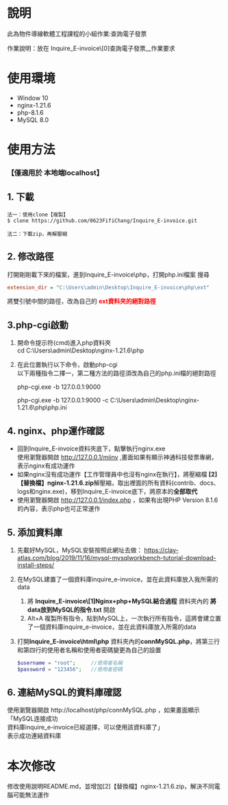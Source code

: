 # 說明

此為物件導線軟體工程課程的小組作業:查詢電子發票</br>

作業說明：放在 Inquire_E-invoice\\[0]查詢電子發票__作業要求 </br>

# 使用環境
* Window 10
* nginx-1.21.6
* php-8.1.6
* MySQL 8.0

# 使用方法 
### 【僅適用於 本地端localhost】
## 1. 下載
```
法一：使用clone【複製】
$ clone https://github.com/0623FifiChang/Inquire_E-invoice.git
```
```
法二：下載zip，再解壓縮
```
## 2. 修改路徑
打開剛剛載下來的檔案，進到Inquire_E-invoice\php，打開php.ini檔案
搜尋
```ini
extension_dir = "C:\Users\admin\Desktop\Inquire_E-invoice\php\ext"
```
將雙引號中間的路徑，改為自己的 <font color="red">**ext資料夾的絕對路徑**</font>
## 3.php-cgi啟動

1. 開命令提示符(cmd)進入php資料夾</br>
    cd  C:\Users\admin\Desktop\nginx-1.21.6\php
2. 在此位置執行以下命令，啟動php-cgi</br>
以下兩種指令二擇一，第二種方法的路徑須改為自己的php.ini檔的絕對路徑
    
    php-cgi.exe -b 127.0.0.1:9000

    php-cgi.exe -b 127.0.0.1:9000 -c C:\Users\admin\Desktop\nginx-1.21.6\php\php.ini

## 4.  nginx、php運作確認
* 回到Inquire_E-invoice資料夾底下，點擊執行nginx.exe</br>
使用瀏覽器開啟 http://127.0.0.1/miinv ,畫面如果有顯示神通科技發票專網，表示nginx有成功運作
* 如果nginx沒有成功運作【工作管理員中也沒有nginx在執行】，將壓縮檔 **[2]【替換檔】nginx-1.21.6.zip**解壓縮，取出裡面的所有資料(contrib、docs、logs和nginx.exe)，移到Inquire_E-invoice底下，將原本的**全部取代**
* 使用瀏覽器開啟 http://127.0.0.1/index.php ，如果有出現PHP Version 8.1.6的內容，表示php也可正常運作
## 5. 添加資料庫</br>
1. 先載好MySQL，MySQL安裝按照此網址去做：
https://clay-atlas.com/blog/2019/11/16/mysql-mysqlworkbench-tutorial-download-install-steps/

2. 在MySQL建置了一個資料庫inquire_e-invoice，並在此資料庫放入我所需的data</br>

    1. 將 **Inquire_E-invoice\\[1]Nginx+php+MySQL結合過程**  資料夾內的 **將data放到MySQL的指令.txt** 開啟</br>
    1. Alt+A 複製所有指令，貼到MySQL上，一次執行所有指令，這將會建立置了一個資料庫inquire_e-invoice，並在此資料庫放入所需的data

3. 打開**Inquire_E-invoice\html\php** 資料夾內的**connMySQL.php**，將第三行和第四行的使用者名稱和使用者密碼變更為自己的設置
    ```php
    $username = "root";     //使用者名稱
    $password = "123456";   //使用者密碼
    ```
## 6. 連結MySQL的資料庫確認
使用瀏覽器開啟 http://localhost/php/connMySQL.php ，如果畫面顯示</br>
「MySQL连接成功</br>
資料庫inquire_e-invoice已經選擇，可以使用該資料庫了」</br>
表示成功連結資料庫
</br>

# 本次修改
修改使用說明README.md，並增加[2]【替換檔】nginx-1.21.6.zip，解決不同電腦可能無法運作</br>
